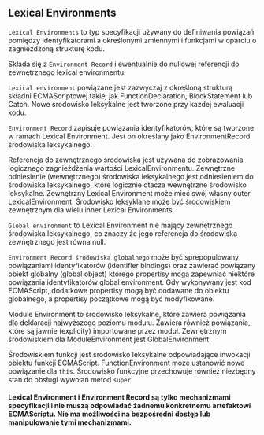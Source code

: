 ## Lexical Environments

`Lexical Environments` to typ specyfikacji używany do definiwania powiązań pomiędzy identyfikatorami a określonymi 
zmiennymi i funkcjami w oparciu o zagnieżdżoną strukturę kodu.

Składa się z `Environment Record` i ewentualnie do nullowej referencji do zewnętrznego lexical environmentu.

`Lexical environment` powiązane jest zazwyczaj z określoną strukturą składni ECMAScriptowej takiej jak FunctionDeclaration, BlockStatement lub Catch.
Nowe środowisko leksykalne jest tworzone przy kazdej ewaluacji kodu. 

`Environment Record` zapisuje powiązania identyfikatorów, które są tworzone w ramach Lexical Environment. Jest on określany jako EnvironmentRecord środowiska leksykalnego.

Referencja do zewnętrznego środowiska jest używana do zobrazowania logicznego zagnieżdżenia wartości LexicalEnvironmentu.
Zewnętrzne odniesienie (wewnętrznego) środowiska leksykalnego jest odniesieniem do środowiska leksykalnego, które logicznie otacza wewnętrzne środowisko leksykalne.
Zewnętrzny Lexical Environment może mieć swój własny outer LexicalEnvironment. Środowisko leksyklane może być środowiskiem zewnętrznym dla wielu inner Lexical Environments.

`Global environment` to Lexical Environment nie mający zewnętrznego środowiska leksykalnego, co znaczy że jego referencja do środowiska zewnętrznego jest równa null.

`Environment Record środowiska globalnego` może być sprepopulowany powiązaniami identyfikatorów (identifier bindings) oraz zawierać powiązany obiekt globalny (global object) którego propertisy mogą zapewniać niektóre powiązania identyfikatorów global environment.
Gdy wykonywany jest kod ECMAScript, dodatkowe propertisy mogą być dodawane do obiektu globalnego, a propertisy początkowe mogą być modyfikowane.

Module Environment to środowisko leksykalne, które zawiera powiązania dla deklaracji najwyższego poziomu modułu. Zawiera również powiązania, które są jawnie (explicity) importowane przez moduł. Zewnętrznym środowiskiem dla ModuleEnvironment jest GlobalEnvironment.

Środowiskiem funkcji jest środowisko leksykalne odpowiadające inwokacji obiektu funkcji ECMAScript. FunctionEnvironment moze ustanowić nowe powiązanie dla `this`. Środowisko funkcyjne przechowuje również niezbędny stan do obsługi wywołań metod `super`.


#### Lexical Environment i Environment Record są tylko mechanizmami specyfikacji i nie muszą odpowiadać żadnemu konkretnemu artefaktowi ECMAScriptu. Nie ma możliwości na bezpośredni dostęp lub manipulowanie tymi mechanizmami.
